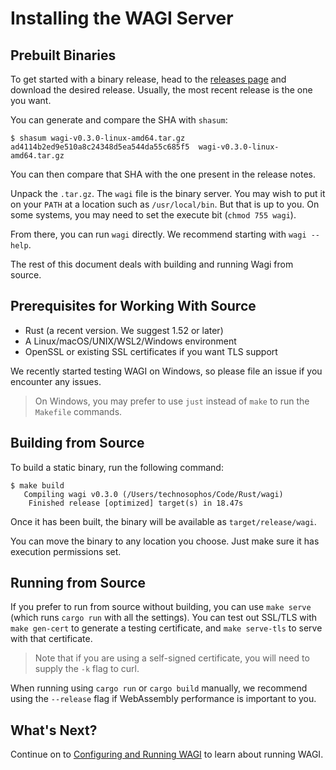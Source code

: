 # Installing the WAGI Server

## Prebuilt Binaries

To get started with a binary release, head to the [releases page](https://github.com/deislabs/wagi/releases)
and download the desired release. Usually, the most recent release is the one you want.

You can generate and compare the SHA with `shasum`:

```console
$ shasum wagi-v0.3.0-linux-amd64.tar.gz
ad4114b2ed9e510a8c24348d5ea544da55c685f5  wagi-v0.3.0-linux-amd64.tar.gz
```

You can then compare that SHA with the one present in the release notes.

Unpack the `.tar.gz`. The `wagi` file is the binary server.
You may wish to put it on your `PATH` at a location such as `/usr/local/bin`.
But that is up to you.
On some systems, you may need to set the execute bit (`chmod 755 wagi`).

From there, you can run `wagi` directly. We recommend starting with `wagi --help`.

The rest of this document deals with building and running Wagi from source.

## Prerequisites for Working With Source

- Rust (a recent version. We suggest 1.52 or later)
- A Linux/macOS/UNIX/WSL2/Windows environment
- OpenSSL or existing SSL certificates if you want TLS support

We recently started testing WAGI on Windows, so please file an issue if you 
encounter any issues.

> On Windows, you may prefer to use `just` instead of `make` to run the `Makefile` commands.

## Building from Source

To build a static binary, run the following command:

```console
$ make build
   Compiling wagi v0.3.0 (/Users/technosophos/Code/Rust/wagi)
    Finished release [optimized] target(s) in 18.47s
```

Once it has been built, the binary will be available as `target/release/wagi`.

You can move the binary to any location you choose. Just make sure it has execution permissions set.

## Running from Source

If you prefer to run from source without building, you can use `make serve` (which runs `cargo run` with all the settings).
You can test out SSL/TLS with `make gen-cert` to generate a testing certificate, and `make serve-tls` to serve with that certificate.

> Note that if you are using a self-signed certificate, you will need to supply the `-k` flag to curl.

When running using `cargo run` or `cargo build` manually, we recommend using the `--release` flag if WebAssembly performance is important to you.

## What's Next?

Continue on to [Configuring and Running WAGI](configuring_and_running.md) to learn about running WAGI.
